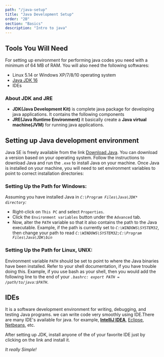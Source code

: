 ```yaml
---
path: "/java-setup"
title: "Java Development Setup"
order: "2B"
section: "Basics"
description: "Intro to java"
---
```


## Tools You Will Need

For setting up environment for performing java codes you need with a minimum of 64 MB of RAM.
You will also need the following softwares:
- Linux 5.14 or Windows XP/7/8/10 operating system
- [Java JDK 16](https://www.oracle.com/java/technologies/javase-jdk16-downloads.html)
- IDEs


### About JDK and JRE
- **JDK(Java Development Kit)** is complete java package for developing java applications. It contains the following components
- **JRE(Java Runtime Environment)** it basically create a **Java virtual machine(JVM)** for running java applications.


## Setting up Java development environment

Java SE is freely available from the link [Download Java](https://www.oracle.com/java/technologies/javase/javase-jdk8-downloads.html). You can download a version based on your 
operating system. Follow the instructions to download Java and run the `.exe` to install Java on your machine. Once Java is installed on your machine, you will need to set 
environment variables to point to correct installation directories:

### Setting Up the Path for Windows:

Assuming you have installed Java in *`C:\Program Files\Java\JDK* directory`:*
- Right-click on `This PC` and select `Properties`.
- Click the `Environment variables` button under the `Advanced` tab.
- Now, alter the `PATH` variable so that it also contains the path to the Java executable. Example, if the path is currently set to *`C:\WINDOWS\SYSTEM32`*, then change your 
path to read *`C:\WINDOWS\SYSTEM32;C:\Program Files\Java\JDK\bin`*

### Setting Up the Path for Linux, UNIX:

Environment variable `PATH` should be set to point to where the Java binaries have been installed. Refer to your shell documentation, if you have trouble doing this. Example, if
you use bash as your shell, then you would add the following line to the end of your *`.bashrc: export PATH = /path/to/java:$PATH`*.


## IDEs

It is a software development environment for writing, debugging, and testing Java programs. we can write code very smoothly using IDE.There are many IDE's available for java. for example, **[IntelliJ IDEA](https://www.jetbrains.com/idea/)**, [Eclipse](https://www.eclipse.org/downloads/), [Netbeans](https://netbeans.apache.org/download/nb120/nb120.html), etc.


After setting up JDK, install anyone of the of your favorite IDE just by clicking on the link and install it.


*It really Simple!*
